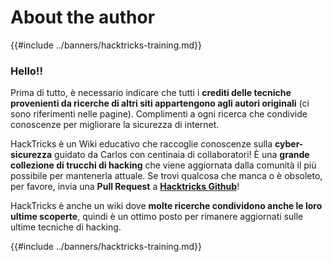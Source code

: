 # About the author

{{#include ../banners/hacktricks-training.md}}

### Hello!!

Prima di tutto, è necessario indicare che tutti i **crediti delle tecniche provenienti da ricerche di altri siti appartengono agli autori originali** (ci sono riferimenti nelle pagine). Complimenti a ogni ricerca che condivide conoscenze per migliorare la sicurezza di internet.

HackTricks è un Wiki educativo che raccoglie conoscenze sulla **cyber-sicurezza** guidato da Carlos con centinaia di collaboratori! È una **grande collezione di trucchi di hacking** che viene aggiornata dalla comunità il più possibile per mantenerla attuale. Se trovi qualcosa che manca o è obsoleto, per favore, invia una **Pull Request** a [**Hacktricks Github**](https://github.com/carlospolop/hacktricks)!

HackTricks è anche un wiki dove **molte ricerche condividono anche le loro ultime scoperte**, quindi è un ottimo posto per rimanere aggiornati sulle ultime tecniche di hacking.

{{#include ../banners/hacktricks-training.md}}

